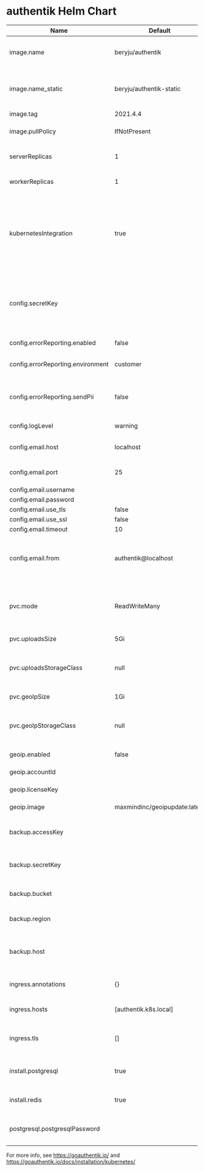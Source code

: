 # authentik Helm Chart

| Name                              | Default                 | Description |
|-----------------------------------|-------------------------|-------------|
| image.name                        | beryju/authentik        | Image used to run the authentik server and worker |
| image.name_static                 | beryju/authentik-static | Image used to run the authentik static server (CSS and JS Files) |
| image.tag                         | 2021.4.4                | Image tag |
| image.pullPolicy                  | IfNotPresent            | Image Pull Policy used for all deployments |
| serverReplicas                    | 1                       | Replicas for the Server deployment |
| workerReplicas                    | 1                       | Replicas for the Worker deployment |
| kubernetesIntegration             | true                    | Enable/disable the Kubernetes integration for authentik. This will create a service account for authentik to create and update outposts in authentik |
| config.secretKey                  |                         | Secret key used to sign session cookies, generate with `pwgen 50 1` or `openssl rand -base64 36` for example. |
| config.errorReporting.enabled     | false                   | Enable/disable error reporting |
| config.errorReporting.environment | customer                | Environment sent with the error reporting |
| config.errorReporting.sendPii     | false                   | Whether to send Personally-identifiable data with the error reporting |
| config.logLevel                   | warning                 | Log level of authentik |
| config.email.host                 | localhost               | SMTP Host Emails are sent to |
| config.email.port                 | 25                      | SMTP Port Emails are sent to |
| config.email.username             |                         | SMTP Username |
| config.email.password             |                         | SMTP Password |
| config.email.use_tls              | false                   | Enable StartTLS |
| config.email.use_ssl              | false                   | Enable SSL |
| config.email.timeout              | 10                      | SMTP Timeout |
| config.email.from                 | authentik@localhost     | Email address authentik will send from, should have a correct @domain |
| pvc.mode                          | ReadWriteMany           | Mode that the PVCs are created in (uploads and GeoIP, if enabled) |
| pvc.uploadsSize                   | 5Gi                     | Size for the uploads PVC |
| pvc.uploadsStorageClass           | null                    | Storage class for the uploads PVC (default: use default storage class) |
| pvc.geoIpSize                     | 1Gi                     | Size for the GeoIP PVC |
| pvc.geoIpStorageClass             | null                    | Storage class for the GeoIP PVC (default: use default storage class) |
| geoip.enabled                     | false                   | Optionally enable GeoIP |
| geoip.accountId                   |                         | GeoIP MaxMind Account ID |
| geoip.licenseKey                  |                         | GeoIP MaxMind License key |
| geoip.image                       | maxmindinc/geoipupdate:latest  | GeoIP Updater image |
| backup.accessKey                  |                         | Optionally enable S3 Backup, Access Key |
| backup.secretKey                  |                         | Optionally enable S3 Backup, Secret Key |
| backup.bucket                     |                         | Optionally enable S3 Backup, Bucket |
| backup.region                     |                         | Optionally enable S3 Backup, Region |
| backup.host                       |                         | Optionally enable S3 Backup, to custom Endpoint like minio |
| ingress.annotations               | {}                      | Annotations for the ingress object |
| ingress.hosts                     | [authentik.k8s.local]   | Hosts which the ingress will match |
| ingress.tls                       | []                      | TLS Configuration, same as Ingress objects |
| install.postgresql                | true                    | Enables/disables the packaged PostgreSQL Chart
| install.redis                     | true                    | Enables/disables the packaged Redis Chart
| postgresql.postgresqlPassword     |                         | Password used for PostgreSQL, generated automatically.

For more info, see https://goauthentik.io/ and https://goauthentik.io/docs/installation/kubernetes/
